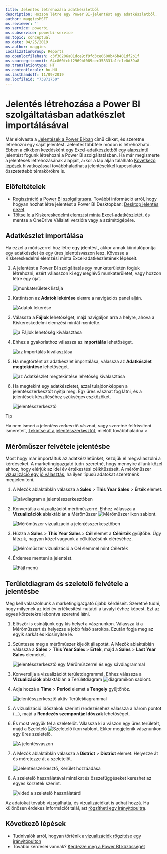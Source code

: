 ```yaml
---
title: Jelentés létrehozása adatkészletből
description: Hozzon létre egy Power BI-jelentést egy adatkészletből.
author: maggiesMSFT
ms.reviewer: ''
ms.service: powerbi
ms.subservice: powerbi-service
ms.topic: conceptual
ms.date: 04/25/2019
ms.author: maggies
LocalizationGroup: Reports
ms.openlocfilehash: c3f30206a01dce9cf9fd3ce0600b46b401df2b1f
ms.sourcegitcommit: 64c860fcbf2969bf089cec358331a1fc1e0d39a8
ms.translationtype: HT
ms.contentlocale: hu-HU
ms.lasthandoff: 11/09/2019
ms.locfileid: "73871750"
---
```

# <a name="create-a-report-in-the-power-bi-service-by-importing-a-dataset"></a>Jelentés létrehozása a Power BI szolgáltatásban adatkészlet importálásával
Már elolvasta a [Jelentések a Power BI-ban](consumer/end-user-reports.md) című cikket, és szeretne létrehozni egy saját jelentést. Jelentés többféle módon is létrehozható. Ebben a cikkben kezdésként egy Excel-adatkészletből egy alapszintű jelentést fogunk létrehozni a Power BI szolgáltatásban. Ha már megismerte a jelentések létrehozásának alapjait, akkor a lap alján található [Következő lépések](#next-steps) hivatkozással továbbhaladhat a jelentésekkel kapcsolatos összetettebb témakörökre is.  

## <a name="prerequisites"></a>Előfeltételek
- [Regisztráció a Power BI szolgáltatásra](service-self-service-signup-for-power-bi.md). További információ arról, hogy hogyan hozhat létre jelentést a Power BI Desktopban: [Desktop jelentés nézet](desktop-report-view.md). 
- [Töltse le a Kiskereskedelmi elemzési minta Excel-adatkészletét](https://go.microsoft.com/fwlink/?LinkId=529778), és mentse a OneDrive Vállalati verzióra vagy a számítógépére.

## <a name="import-the-dataset"></a>Adatkészlet importálása
Ha ezzel a módszerrel hoz létre egy jelentést, akkor annak kiindulópontja egy adatkészlet és egy üres jelentésvászon lesz. Kövesse a Kiskereskedelmi elemzési minta Excel-adatkészletének lépéseit.

1. A jelentést a Power BI szolgáltatás egy munkaterületén fogjuk létrehozni, ezért válasszon ki egy meglévő munkaterületet, vagy hozzon létre egy újat.
   
   ![munkaterületek listája](media/service-report-create-new/power-bi-workspaces2.png)
2. Kattintson az **Adatok lekérése** elemre a navigációs panel alján.
   
   ![Adatok lekérése](media/service-report-create-new/power-bi-get-data3.png)
3. Válassza a **Fájlok** lehetőséget, majd navigáljon arra a helyre, ahova a Kiskereskedelmi elemzési mintát mentette.
   
    ![a Fájlok lehetőség kiválasztása](media/service-report-create-new/power-bi-select-files.png)
4. Ehhez a gyakorlathoz válassza az **Importálás** lehetőséget.
   
   ![az Importálás kiválasztása](media/service-report-create-new/power-bi-import.png)
5. Ha megtörtént az adatkészlet importálása, válassza az **Adatkészlet megtekintése** lehetőséget.
   
   ![az Adatkészlet megtekintése lehetőség kiválasztása](media/service-report-create-new/power-bi-view-dataset.png)
6. Ha megtekint egy adatkészletet, azzal tulajdonképpen a jelentésszerkesztőt nyitja meg.  Egy üres vásznat fog látni, és a jelentések készítéséhez szükséges eszközöket.
   
   ![jelentésszerkesztő](media/service-report-create-new/power-bi-blank-report.png)

> [!TIP]
> Ha nem ismeri a jelentésszerkesztő vásznat, vagy szeretné felfrissíteni ismereteit, [Tekintse át a jelentésszerkesztőt](service-the-report-editor-take-a-tour.md), mielőtt továbbhaladna.> 
> 

## <a name="add-a-radial-gauge-to-the-report"></a>Mérőműszer felvétele jelentésbe
Most hogy már importáltuk az adatkészletünket, kezdjük el megválaszolni a kérdéseket.  A marketingigazgató tudni szeretné, hogy mennyire állunk közel ahhoz, hogy elérjük az idei év értékesítési célkitűzéseit. A mérőműszer [vizualizáció egy jó választás](visuals/power-bi-report-visualizations.md), ha ilyen típusú adatokat szeretnénk megjeleníteni.

1. A Mezők ablaktáblán válassza a **Sales** > **This Year Sales** > **Érték** elemet.
   
    ![sávdiagram a jelentésszerkesztőben](media/service-report-create-new/power-bi-report-step1.png)
2. Konvertálja a vizualizációt mérőműszerré. Ehhez válassza a **Vizualizációk** ablaktáblán a Mérőműszer ![Mérőműszer ikon](media/service-report-create-new/powerbi-gauge-icon.png) sablont.
   
    ![Mérőműszer vizualizáció a jelentésszerkesztőben](media/service-report-create-new/power-bi-report-step2.png)
3. Húzza a **Sales** > **This Year Sales** > **Cél** elemet a **Célérték** gyűjtőbe. Úgy látszik, nagyon közel vagyunk a célkitűzésünk eléréséhez.
   
    ![Mérőműszer vizualizáció a Cél elemmel mint Célérték](media/service-report-create-new/power-bi-report-step3.png)
4. Érdemes menteni a jelentést.
   
   ![Fájl menü](media/service-report-create-new/powerbi-save.png)

## <a name="add-an-area-chart-and-slicer-to-the-report"></a>Területdiagram és szeletelő felvétele a jelentésbe
Meg kell válaszolnunk a marketingigazgató újabb kérdéseit. Szeretné tudni, hogy milyenek az idei év értékesítési mutatói a tavalyi évhez képest. Ezt az egyes körzetekre lebontva szeretné látni.

1. Először is csináljunk egy kis helyet a vásznunkon. Válassza ki a Mérőműszert és helyezze a jobb felső sarokba. Ezután fogja meg az egyik sarkát és kicsinyítse le.
2. Szüntesse meg a mérőműszer kijelölt állapotát. A Mezők ablaktáblán válassza a **Sales** > **This Year Sales** > **Érték**, majd a **Sales** > **Last Year Sales** elemeket.
   
    ![jelentésszerkesztő egy Mérőműszerrel és egy sávdiagrammal](media/service-report-create-new/power-bi-report-step4.png)
3. Konvertálja a vizualizációt területdiagrammá. Ehhez válassza a **Vizualizációk** ablaktáblán a Területdiagram ![diagramikon](media/service-report-create-new/power-bi-areachart-icon.png) sablont.
4. Adja hozzá a **Time** > **Period** elemet a **Tengely** gyűjtőhöz.
   
    ![jelentésszerkesztő aktív Területdiagrammal](media/service-report-create-new/power-bi-report-step5.png)
5. A vizualizáció időszakok szerinti rendezéséhez válassza a három pontot (...), majd a **Rendezés szempontja: Időszak** lehetőséget.
6. És most vegyük fel a szeletelőt. Válassza ki a vászon egy üres területét, majd a Szeletelő ![Szeletelő ikon](media/service-report-create-new/power-bi-slicer-icon.png) sablont. Ekkor megjelenik vásznunkon egy üres szeletelő.
   
    ![A jelentésvászon](media/service-report-create-new/power-bi-report-step6.png)    
7. A Mezők ablaktáblán válassza a **District** > **District** elemet. Helyezze át és méretezze át a szeletelőt.
   
    ![Jelentésszerkesztő, Kerület hozzáadása](media/service-report-create-new/power-bi-report-step7.png)  
8. A szeletelő használatával mintákat és összefüggéseket kereshet az egyes körzetek szerint.
   
   ![videó a szeletelő használatáról](media/service-report-create-new/power-bi-slicer-video2.gif)  

Az adatokat tovább vizsgálhatja, és vizualizációkat is adhat hozzá. Ha különösen érdekes információt talál, azt [rögzítheti egy irányítópultra](service-dashboard-pin-tile-from-report.md).

## <a name="next-steps"></a>Következő lépések

* Tudnivalók arról, hogyan történik a [vizualizációk rögzítése egy irányítópulton](service-dashboard-pin-tile-from-report.md)   
* További kérdései vannak? [Kérdezze meg a Power BI közösségét](https://community.powerbi.com/)


